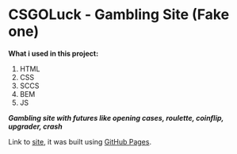 # CSGOLuck - Gambling Site (Fake one)

**What i used in this project:**

1. HTML
2. CSS
3. SCCS
4. BEM
5. JS

***Gambling site with futures like opening cases, roulette, coinflip, upgrader, crash***

Link to [site](https://ludzikk.github.io/CSGO-Gambling-Site/), it was built using [GitHub Pages](https://pages.github.com/).

